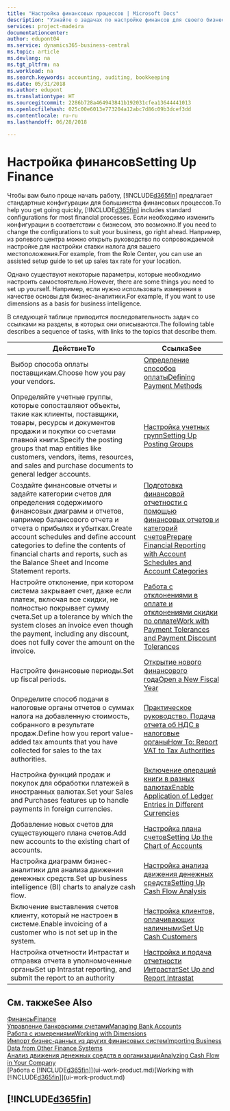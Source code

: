 ```yaml
---
title: "Настройка финансовых процессов | Microsoft Docs"
description: "Узнайте о задачах по настройке финансов для своего бизнеса в соответствии требованиями учет и аудита."
services: project-madeira
documentationcenter: 
author: edupont04
ms.service: dynamics365-business-central
ms.topic: article
ms.devlang: na
ms.tgt_pltfrm: na
ms.workload: na
ms.search.keywords: accounting, auditing, bookkeeping
ms.date: 05/31/2018
ms.author: edupont
ms.translationtype: HT
ms.sourcegitcommit: 2286b728a464943841b192031cfea13644441013
ms.openlocfilehash: 025c00e6013e773204a12abc7d86c09b3dcef3dd
ms.contentlocale: ru-ru
ms.lasthandoff: 06/28/2018

---
```

# <a name="setting-up-finance"></a><span data-ttu-id="fe3c5-103">Настройка финансов</span><span class="sxs-lookup"><span data-stu-id="fe3c5-103">Setting Up Finance</span></span>
<span data-ttu-id="fe3c5-104">Чтобы вам было проще начать работу, [!INCLUDE[d365fin](includes/d365fin_md.md)] предлагает стандартные конфигурации для большинства финансовых процессов.</span><span class="sxs-lookup"><span data-stu-id="fe3c5-104">To help you get going quickly, [!INCLUDE[d365fin](includes/d365fin_md.md)] includes standard configurations for most financial processes.</span></span> <span data-ttu-id="fe3c5-105">Если необходимо изменить конфигурации в соответствии с бизнесом, это возможно.</span><span class="sxs-lookup"><span data-stu-id="fe3c5-105">If you need to change the configurations to suit your business, go right ahead.</span></span> <span data-ttu-id="fe3c5-106">Например, из ролевого центра можно открыть руководство по сопровождаемой настройке для настройки ставки налога для вашего местоположения.</span><span class="sxs-lookup"><span data-stu-id="fe3c5-106">For example, from the Role Center, you can use an assisted setup guide to set up sales tax rate for your location.</span></span>  

<span data-ttu-id="fe3c5-107">Однако существуют некоторые параметры, которые необходимо настроить самостоятельно.</span><span class="sxs-lookup"><span data-stu-id="fe3c5-107">However, there are some things you need to set up yourself.</span></span> <span data-ttu-id="fe3c5-108">Например, если нужно использовать измерения в качестве основы для бизнес-аналитики.</span><span class="sxs-lookup"><span data-stu-id="fe3c5-108">For example, if you want to use dimensions as a basis for business intelligence.</span></span>  

<span data-ttu-id="fe3c5-109">В следующей таблице приводится последовательность задач со ссылками на разделы, в которых они описываются.</span><span class="sxs-lookup"><span data-stu-id="fe3c5-109">The following table describes a sequence of tasks, with links to the topics that describe them.</span></span>

| <span data-ttu-id="fe3c5-110">Действие</span><span class="sxs-lookup"><span data-stu-id="fe3c5-110">To</span></span> | <span data-ttu-id="fe3c5-111">Ссылка</span><span class="sxs-lookup"><span data-stu-id="fe3c5-111">See</span></span> |
| --- | --- |
| <span data-ttu-id="fe3c5-112">Выбор способа оплаты поставщикам.</span><span class="sxs-lookup"><span data-stu-id="fe3c5-112">Choose how you pay your vendors.</span></span> |[<span data-ttu-id="fe3c5-113">Определение способов оплаты</span><span class="sxs-lookup"><span data-stu-id="fe3c5-113">Defining Payment Methods</span></span>](finance-payment-methods.md) |
| <span data-ttu-id="fe3c5-114">Определяйте учетные группы, которые сопоставляют объекты, такие как клиенты, поставщики, товары, ресурсы и документов продажи и покупки со счетами главной книги.</span><span class="sxs-lookup"><span data-stu-id="fe3c5-114">Specify the posting groups that map entities like customers, vendors, items, resources, and sales and purchase documents to general ledger accounts.</span></span> |[<span data-ttu-id="fe3c5-115">Настройка учетных групп</span><span class="sxs-lookup"><span data-stu-id="fe3c5-115">Setting Up Posting Groups</span></span>](finance-posting-groups.md)|
|<span data-ttu-id="fe3c5-116">Создайте финансовые отчеты и задайте категории счетов для определения содержимого финансовых диаграмм и отчетов, например балансового отчета и отчета о прибылях и убытках.</span><span class="sxs-lookup"><span data-stu-id="fe3c5-116">Create account schedules and define account categories to define the contents of financial charts and reports, such as the Balance Sheet and Income Statement reports.</span></span>|[<span data-ttu-id="fe3c5-117">Подготовка финансовой отчетности с помощью финансовых отчетов и категорий счетов</span><span class="sxs-lookup"><span data-stu-id="fe3c5-117">Prepare Financial Reporting with Account Schedules and Account Categories</span></span>](bi-how-work-account-schedule.md)|
|<span data-ttu-id="fe3c5-118">Настройте отклонение, при котором система закрывает счет, даже если платеж, включая все скидки, не полностью покрывает сумму счета.</span><span class="sxs-lookup"><span data-stu-id="fe3c5-118">Set up a tolerance by which the system closes an invoice even though the payment, including any discount, does not fully cover the amount on the invoice.</span></span>|[<span data-ttu-id="fe3c5-119">Работа с отклонениями в оплате и отклонениями скидки по оплате</span><span class="sxs-lookup"><span data-stu-id="fe3c5-119">Work with Payment Tolerances and Payment Discount Tolerances</span></span>](finance-payment-tolerance-and-payment-discount-tolerance.md)|
| <span data-ttu-id="fe3c5-120">Настройте финансовые периоды.</span><span class="sxs-lookup"><span data-stu-id="fe3c5-120">Set up fiscal periods.</span></span> |[<span data-ttu-id="fe3c5-121">Открытие нового финансового года</span><span class="sxs-lookup"><span data-stu-id="fe3c5-121">Open a New Fiscal Year</span></span>](finance-how-open-new-fiscal-year.md) |
| <span data-ttu-id="fe3c5-122">Определите способ подачи в налоговые органы отчетов о суммах налога на добавленную стоимость, собранного в результате продаж.</span><span class="sxs-lookup"><span data-stu-id="fe3c5-122">Define how you report value-added tax amounts that you have collected for sales to the tax authorities.</span></span> |[<span data-ttu-id="fe3c5-123">Практическое руководство. Подача отчета об НДС в налоговые органы</span><span class="sxs-lookup"><span data-stu-id="fe3c5-123">How To: Report VAT to Tax Authorities</span></span>](finance-how-report-vat.md)|
| <span data-ttu-id="fe3c5-124">Настройка функций продаж и покупок для обработки платежей в иностранных валютах.</span><span class="sxs-lookup"><span data-stu-id="fe3c5-124">Set your Sales and Purchases features up to handle payments in foreign currencies.</span></span>|[<span data-ttu-id="fe3c5-125">Включение операций книги в разных валютах</span><span class="sxs-lookup"><span data-stu-id="fe3c5-125">Enable Application of Ledger Entries in Different Currencies</span></span>](finance-how-enable-application-ledger-entries-different-currencies.md)
| <span data-ttu-id="fe3c5-126">Добавление новых счетов для существующего плана счетов.</span><span class="sxs-lookup"><span data-stu-id="fe3c5-126">Add new accounts to the existing chart of accounts.</span></span> |[<span data-ttu-id="fe3c5-127">Настройка плана счетов</span><span class="sxs-lookup"><span data-stu-id="fe3c5-127">Setting Up the Chart of Accounts</span></span>](finance-setup-chart-accounts.md) |
| <span data-ttu-id="fe3c5-128">Настройка диаграмм бизнес-аналитики для анализа движения денежных средств.</span><span class="sxs-lookup"><span data-stu-id="fe3c5-128">Set up business intelligence (BI) charts to analyze cash flow.</span></span> |[<span data-ttu-id="fe3c5-129">Настройка анализа движения денежных средств</span><span class="sxs-lookup"><span data-stu-id="fe3c5-129">Setting Up Cash Flow Analysis</span></span>](finance-setup-cash-flow-analyses.md) |
|<span data-ttu-id="fe3c5-130">Включение выставления счетов клиенту, который не настроен в системе.</span><span class="sxs-lookup"><span data-stu-id="fe3c5-130">Enable invoicing of a customer who is not set up in the system.</span></span>|[<span data-ttu-id="fe3c5-131">Настройка клиентов, оплачивающих наличными</span><span class="sxs-lookup"><span data-stu-id="fe3c5-131">Set Up Cash Customers</span></span>](finance-how-to-set-up-cash-customers.md)|
| <span data-ttu-id="fe3c5-132">Настройка отчетности Интрастат и отправка отчета в уполномоченные органы</span><span class="sxs-lookup"><span data-stu-id="fe3c5-132">Set up Intrastat reporting, and submit the report to an authority</span></span> | [<span data-ttu-id="fe3c5-133">Настройка и подача отчетности Интрастат</span><span class="sxs-lookup"><span data-stu-id="fe3c5-133">Set Up and Report Intrastat</span></span>](finance-how-setup-report-intrastat.md)|

## <a name="see-also"></a><span data-ttu-id="fe3c5-134">См. также</span><span class="sxs-lookup"><span data-stu-id="fe3c5-134">See Also</span></span>
[<span data-ttu-id="fe3c5-135">Финансы</span><span class="sxs-lookup"><span data-stu-id="fe3c5-135">Finance</span></span>](finance.md)  
[<span data-ttu-id="fe3c5-136">Управление банковскими счетами</span><span class="sxs-lookup"><span data-stu-id="fe3c5-136">Managing Bank Accounts</span></span>](bank-manage-bank-accounts.md)  
[<span data-ttu-id="fe3c5-137">Работа с измерениями</span><span class="sxs-lookup"><span data-stu-id="fe3c5-137">Working with Dimensions</span></span>](finance-dimensions.md)  
[<span data-ttu-id="fe3c5-138">Импорт бизнес-данных из других финансовых систем</span><span class="sxs-lookup"><span data-stu-id="fe3c5-138">Importing Business Data from Other Finance Systems</span></span>](across-import-data-configuration-packages.md)  
[<span data-ttu-id="fe3c5-139">Анализ движения денежных средств в организации</span><span class="sxs-lookup"><span data-stu-id="fe3c5-139">Analyzing Cash Flow in Your Company</span></span>](finance-analyze-cash-flow.md)  
<span data-ttu-id="fe3c5-140">[Работа с [!INCLUDE[d365fin](includes/d365fin_md.md)]](ui-work-product.md)</span><span class="sxs-lookup"><span data-stu-id="fe3c5-140">[Working with [!INCLUDE[d365fin](includes/d365fin_md.md)]](ui-work-product.md)</span></span>  

## [!INCLUDE[d365fin](includes/free_trial_md.md)]  
 

